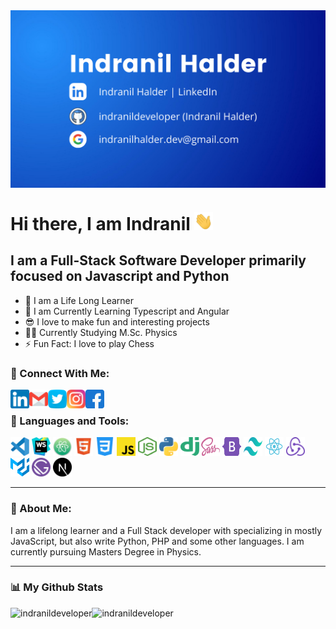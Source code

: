 <img align="center" alt="Indranil Halder" src="./img/main/indranil.png" />

# Hi there, I am Indranil <img src="./img/main/hi.webp" width="30px" alt="hi" />

## I am a Full-Stack Software Developer primarily focused on Javascript and Python

- 📘 I am a Life Long Learner
- 🔭 I am Currently Learning Typescript and Angular
- 😎 I love to make fun and interesting projects
- 👨‍🎓 Currently Studying M.Sc. Physics
- ⚡ Fun Fact: I love to play Chess

### 📲 Connect With Me:

<a href="https://www.linkedin.com/in/indranildeveloper/" target="_blank">
<img align="left" src="./img/main/linkedin.png" height="30" width="30px" />
</a>
<a href="mailto:indranilhalder.dev@gmail.com">
<img align="left" src="./img/main/gmail.png" height="30" width="30px" />
</a>
<a href="https://twitter.com/indranilcoder/" target="_blank">
<img align="left" src="./img/main/twitter.png" height="30" width="30px" />
</a>
<a href="https://www.instagram.com/indranil__halder/" target="_blank">
<img align="left" src="./img/main/instagram.png" height="30" width="30px" />
</a>
<a href="https://www.facebook.com/indranil.halder.7545/" target="_blank">
<img align="left" src="./img/main/facebook.png" height="30" width="30px" />
</a>

<br />

### 🧰 Languages and Tools:

<code><img height="30" width="30" src="./img/icons/visual-studio-code.svg"></code>
<code><img height="30" width="30" src="./img/icons/webstorm.svg"></code>
<code><img height="30" width="30" src="./img/icons/atom.svg"></code>
<code><img height="30" width="30" src="./img/icons/html5.svg"></code>
<code><img height="30" width="30" src="./img/icons/css-3.png"></code>
<code><img height="30" width="30" src="./img/icons/javascript.svg"></code>
<code><img height="30" width="30" src="./img/icons/nodejs.svg"></code>
<code><img height="30" width="30" src="./img/icons/python.svg"></code>
<code><img height="30" width="30" src="./img/icons/django.svg"></code>
<code><img height="30" width="30" src="./img/icons/sass.svg"></code>
<code><img height="30" width="30" src="./img/icons/bootstrap-5.svg"></code>
<code><img height="30" width="30" src="./img/icons/tailwind.svg"></code>
<code><img height="30" width="30" src="./img/icons/react.svg"></code>
<code><img height="30" width="30" src="./img/icons/redux.svg"></code>
<code><img height="30" width="30" src="./img/icons/material.svg"></code>
<code><img height="30" width="30" src="./img/icons/gatsby.svg"></code>
<code><img height="30" width="30" src="./img/icons/next-js.svg"></code>

<hr />

### 🔔 About Me:

<p>I am a lifelong learner and a Full Stack developer with  specializing in mostly JavaScript, but also write Python, PHP and some other languages. I am currently pursuing Masters Degree in Physics.</p>

<hr />

### 📊 My Github Stats

<div style="display: flex">
<img src="https://github-readme-stats.vercel.app/api?username=indranildeveloper&show_icons=true&theme=tokyonight" alt="indranildeveloper"/>

<img src="https://github-readme-stats.vercel.app/api/top-langs/?username=indranildeveloper&layout=compact&theme=tokyonight" height="195" alt="indranildeveloper" />

</div>
